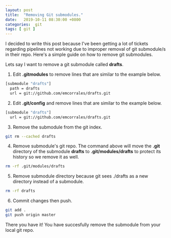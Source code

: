 ```yaml
---
layout: post
title:  "Removing Git submodules."
date:   2019-10-11 08:30:00 +0800
categories:  git
tags: [ git ]
---
```

I decided to write this post because I've been getting a lot of tickets
regarding pipelines not working due to improper removal of git submodule/s in
their repo. Here's a simple guide on how to remove git submodules.

Lets say I want to remove a git submodule called **drafts**.

1. Edit **.gitmodules** to remove lines that are similar to the example below.
```bash
[submodule "drafts"]
  path = drafts
  url = git://github.com/emcorrales/drafts.git
```

2. Edit **.git/config** and remove lines that are similar to the example below.
```bash
[submodule "drafts"]
  url = git://github.com/emcorrales/drafts.git
```

3. Remove the submodule from the git index.
```bash
git rm --cached drafts
```

4. Remove submodule's git repo. The command above will move the **.git**
directory of the submodule **drafts** to **.git/modules/drafts** to protect its
history so we remove it as well.
```bash
rm -rf .git/modules/drafts
```

5. Remove submodule directory because git sees ./drafts as a new directory
instead of a submodule.
```bash
rm -rf drafts
```

6. Commit changes then push.
```bash
git add .
git push origin master
```

There you have it! You have succesfully remove the submodule from your local git
repo.
